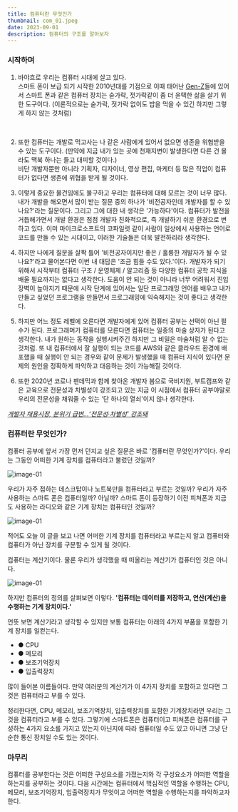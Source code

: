 ```yaml
---
title: 컴퓨터란 무엇인가
thumbnail: com_01.jpeg
date: 2023-09-01
description: 컴퓨터의 구조를 알아보자
---
```


### 시작하며

1. 바야흐로 우리는 컴퓨터 시대에 살고 있다.  
   스마트 폰이 보급 되기 시작한 2010년대를 기점으로 이때 태어난 [Gen-Z](https://ko.wikipedia.org/wiki/Z%EC%84%B8%EB%8C%80)들에 있어서 스마트 폰과 같은 컴퓨터 장치는 숟가락, 젓가락같이 좀 더 윤택한 삶을 살기 위한 도구이다. (이론적으로는 숟가락, 젓가락 없이도 밥을 먹을 수 있긴 하지만 그렇게 하지 않는 것처럼)

&nbsp;&nbsp;&nbsp;&nbsp;

2. 또한 컴퓨터는 개발로 먹고사는 나 같은 사람에게 있어서 없으면 생존을 위협받을 수 있는 도구이다. (만약에 지금 내가 있는 곳에 천재지변이 발생한다면 다른 건 몰라도 맥북 하나는 들고 대피할 것이다.)  
   비단 개발자뿐만 아니라 기획자, 디자이너, 영상 편집, 마케터 등 많은 직업이 컴퓨터가 없다면 생존에 위협을 받게 될 것이다.

3. 이렇게 중요한 물건임에도 불구하고 우리는 컴퓨터에 대해 모르는 것이 너무 많다.
   내가 개발을 해오면서 많이 받는 질문 중의 하나가 '비전공자인데 개발자를 할 수 있나요?'라는 질문이다.
   그리고 그에 대한 내 생각은 '가능하다'이다.
   컴퓨터가 발전을 거듭해가면서 개발 환경은 점점 개발자 친화적으로, 즉 개발하기 쉬운 환경으로 변하고 있다.
   이미 마이크로소프트의 코파일럿 같이 사람이 일상에서 사용하는 언어로 코드를 만들 수 있는 시대이고, 이러한 기술들은 더욱 발전하리라 생각한다.

4. 하지만 나에게 질문을 살짝 틀어 '비전공자이지만 좋은 / 훌륭한 개발자가 될 수 있나요?'라고 물어본다면 이번 내 대답은 '조금 힘들 수도 있다.'이다.
   개발자가 되기 위해서 시작부터 컴퓨터 구조 / 운영체제 / 알고리즘 등 다양한 컴퓨터 공학 지식을 배울 필요까지는 없다고 생각한다.
   도움이 안 되는 것이 아니라 너무 어려워서 진입장벽이 높아지기 때문에 시작 단계에 있어서는 일단 프로그래밍 언어를 배우고 내가 만들고 싶었던 프로그램을 만들면서 프로그래밍에 익숙해지는 것이 좋다고 생각한다.

5. 하지만 어느 정도 레벨에 오른다면 개발자에게 있어 컴퓨터 공부는 선택이 아닌 필수가 된다.
   프로그래머가 컴퓨터를 모른다면 컴퓨터는 일종의 마술 상자가 된다고 생각한다.
   내가 원하는 동작을 실행시켜주긴 하지만 그 비밀은 마술처럼 알 수 없는 것처럼.
   또 내 컴퓨터에서 잘 실행이 되는 코드를 AWS와 같은 클라우드 환경에 배포했을 때 실행이 안 되는 경우와 같이 문제가 발생했을 때 컴퓨터 지식이 있다면 문제의 원인을 정확하게 파악하고 대응하는 것이 가능해질 것이다.

6. 또한 2020년 코로나 펜데믹과 함께 찾아온 개발자 붐으로 국비지원, 부트캠프와 같은 교육으로 전문성과 차별성이 강조되고 있는 지금 이 시점에서 컴퓨터 공부야말로 우리의 전문성을 채워줄 수 있는 '단 하나의 열쇠'이지 않나 생각한다.

_[개발자 채용시장, 분위기 급변…‘전문성·차별성’ 강조돼](https://www.epnc.co.kr/news/articleView.html?idxno=231040)_

### 컴퓨터란 무엇인가?

컴퓨터 공부에 앞서 가장 먼저 던지고 싶은 질문은 바로 '컴퓨터란 무엇인가?'이다.
우리는 그동안 어떠한 기계 장치를 컴퓨터라고 불렀던 것일까?

![image-01](/images/com_01.jpeg)

우리가 자주 접하는 데스크탑이나 노트북만을 컴퓨터라고 부르는 것일까?
우리가 자주 사용하는 스마트 폰은 컴퓨터일까? 아닐까?
스마트 폰이 등장하기 이전 피쳐폰과 지금도 사용하는 라디오와 같은 기계 장치는 컴퓨터인 것일까?

![image-01](/images/com_02.jpeg)

적어도 오늘 이 글을 보고 나면 어떠한 기계 장치를 컴퓨터라고 부르는지 알고 컴퓨터와 컴퓨터가 아닌 장치를 구분할 수 있게 될 것이다.

컴퓨터는 계산기이다.
물론 우리가 생각했을 때 떠올리는 계산기가 컴퓨터인 것은 아니다.

![image-01](/images/com_03.jpeg)

하지만 컴퓨터의 정의를 살펴보면 이렇다.
**'컴퓨터는 데이터를 저장하고, 연산(계산)을 수행하는 기계 장치이다.'**
&nbsp;&nbsp;&nbsp;&nbsp;

언뜻 보면 계산기라고 생각할 수 있지만 보통 컴퓨터는 아래의 4가지 부품을 포함한 기계 장치를 일컫는다.

- ● CPU
- ● 메모리
- ● 보조기억장치
- ● 입출력장치

많이 들어본 이름들이다.
만약 여러분의 계산기가 이 4가지 장치를 포함하고 있다면 그것은 컴퓨터라고 부를 수 있다.

정리한다면, CPU, 메모리, 보조기억장치, 입출력장치를 포함한 기계장치라면 우리는 그것을 컴퓨터라고 부를 수 있다.
그렇기에 스마트폰은 컴퓨터이고 피쳐폰은 컴퓨터를 구성하는 4가지 요소를 가지고 있는지 아닌지에 따라 컴퓨터일 수도 있고 아니면 그냥 단순한 통신 장치일 수도 있는 것이다.

### 마무리

컴퓨터를 공부한다는 것은 어떠한 구성요소를 가졌는지와 각 구성요소가 어떠한 역할을 하는지를 공부하는 것이다.
다음 시간에는 컴퓨터에서 핵심적인 역할을 수행하는 CPU, 메모리, 보조기억장치, 입출력장치가 무엇이고 어떠한 역할을 수행하는지를 파악하고자 한다.
